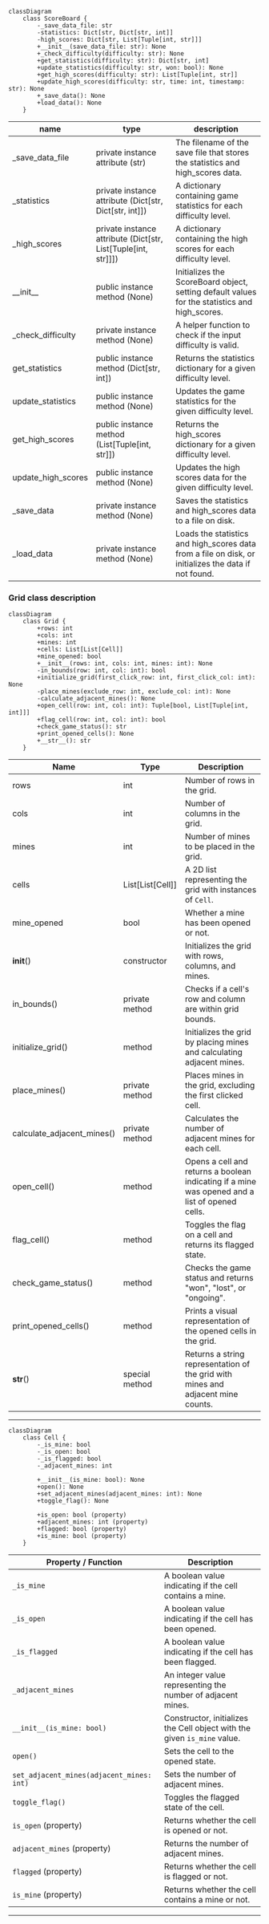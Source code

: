 ```mermaid
classDiagram
    class ScoreBoard {
        -_save_data_file: str
        -statistics: Dict[str, Dict[str, int]]
        -high_scores: Dict[str, List[Tuple[int, str]]]
        +__init__(save_data_file: str): None
        +_check_difficulty(difficulty: str): None
        +get_statistics(difficulty: str): Dict[str, int]
        +update_statistics(difficulty: str, won: bool): None
        +get_high_scores(difficulty: str): List[Tuple[int, str]]
        +update_high_scores(difficulty: str, time: int, timestamp: str): None
        +_save_data(): None
        +load_data(): None
    }
```
| name                    | type                                              | description                                                                                           |
|-------------------------|---------------------------------------------------|-------------------------------------------------------------------------------------------------------|
| _save_data_file         | private instance attribute (str)                  | The filename of the save file that stores the statistics and high_scores data.                        |
| _statistics             | private instance attribute (Dict[str, Dict[str, int]]) | A dictionary containing game statistics for each difficulty level.                                    |
| _high_scores            | private instance attribute (Dict[str, List[Tuple[int, str]]]) | A dictionary containing the high scores for each difficulty level.                                    |
| \_\_init\_\_                | public instance method (None)                      | Initializes the ScoreBoard object, setting default values for the statistics and high_scores.         |
| _check_difficulty       | private instance method (None)                     | A helper function to check if the input difficulty is valid.                                          |
| get_statistics          | public instance method (Dict[str, int])            | Returns the statistics dictionary for a given difficulty level.                                       |
| update_statistics       | public instance method (None)                      | Updates the game statistics for the given difficulty level.                                           |
| get_high_scores         | public instance method (List[Tuple[int, str]])     | Returns the high_scores dictionary for a given difficulty level.                                      |
| update_high_scores      | public instance method (None)                      | Updates the high scores data for the given difficulty level.                                         |
| _save_data              | private instance method (None)                     | Saves the statistics and high_scores data to a file on disk.                                          |
| _load_data              | private instance method (None)                     | Loads the statistics and high_scores data from a file on disk, or initializes the data if not found.  |

### Grid class description
```mermaid
classDiagram
    class Grid {
        +rows: int
        +cols: int
        +mines: int
        +cells: List[List[Cell]]
        +mine_opened: bool
        +__init__(rows: int, cols: int, mines: int): None
        -in_bounds(row: int, col: int): bool
        +initialize_grid(first_click_row: int, first_click_col: int): None
        -place_mines(exclude_row: int, exclude_col: int): None
        -calculate_adjacent_mines(): None
        +open_cell(row: int, col: int): Tuple[bool, List[Tuple[int, int]]]
        +flag_cell(row: int, col: int): bool
        +check_game_status(): str
        +print_opened_cells(): None
        +__str__(): str
    }
```

| Name                   | Type                 | Description                                                  |
|------------------------|----------------------|--------------------------------------------------------------|
| rows                   | int                  | Number of rows in the grid.                                  |
| cols                   | int                  | Number of columns in the grid.                               |
| mines                  | int                  | Number of mines to be placed in the grid.                   |
| cells                  | List[List[Cell]]     | A 2D list representing the grid with instances of `Cell`.    |
| mine_opened            | bool                 | Whether a mine has been opened or not.                       |
| __init__()             | constructor          | Initializes the grid with rows, columns, and mines.         |
| in_bounds()            | private method       | Checks if a cell's row and column are within grid bounds.    |
| initialize_grid()      | method               | Initializes the grid by placing mines and calculating adjacent mines. |
| place_mines()          | private method       | Places mines in the grid, excluding the first clicked cell.  |
| calculate_adjacent_mines() | private method    | Calculates the number of adjacent mines for each cell.       |
| open_cell()            | method               | Opens a cell and returns a boolean indicating if a mine was opened and a list of opened cells. |
| flag_cell()            | method               | Toggles the flag on a cell and returns its flagged state.    |
| check_game_status()    | method               | Checks the game status and returns "won", "lost", or "ongoing". |
| print_opened_cells()   | method               | Prints a visual representation of the opened cells in the grid. |
| __str__()              | special method       | Returns a string representation of the grid with mines and adjacent mine counts. |



---
```mermaid
classDiagram
    class Cell {
        -_is_mine: bool
        -_is_open: bool
        -_is_flagged: bool
        -_adjacent_mines: int

        +__init__(is_mine: bool): None
        +open(): None
        +set_adjacent_mines(adjacent_mines: int): None
        +toggle_flag(): None

        +is_open: bool (property)
        +adjacent_mines: int (property)
        +flagged: bool (property)
        +is_mine: bool (property)
    }
```

| Property / Function | Description |
|---------------------|-------------|
| `_is_mine`          | A boolean value indicating if the cell contains a mine. |
| `_is_open`          | A boolean value indicating if the cell has been opened. |
| `_is_flagged`       | A boolean value indicating if the cell has been flagged. |
| `_adjacent_mines`   | An integer value representing the number of adjacent mines. |
| `__init__(is_mine: bool)` | Constructor, initializes the Cell object with the given `is_mine` value. |
| `open()`            | Sets the cell to the opened state. |
| `set_adjacent_mines(adjacent_mines: int)` | Sets the number of adjacent mines. |
| `toggle_flag()`     | Toggles the flagged state of the cell. |
| `is_open` (property) | Returns whether the cell is opened or not. |
| `adjacent_mines` (property) | Returns the number of adjacent mines. |
| `flagged` (property) | Returns whether the cell is flagged or not. |
| `is_mine` (property) | Returns whether the cell contains a mine or not. |

---